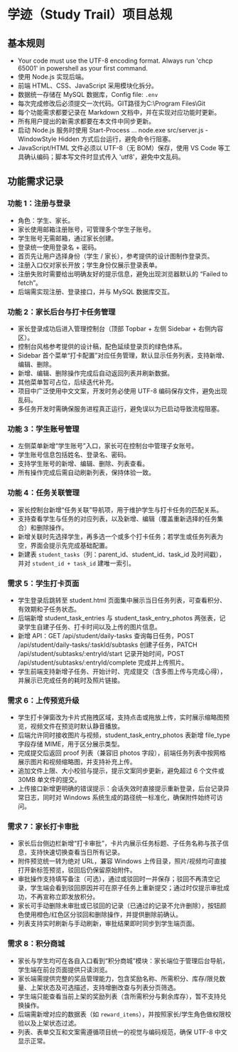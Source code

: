 ﻿# 学迹（Study Trail）项目总规

## 基本规则
- Your code must use the UTF-8 encoding format. Always run 'chcp 65001' in powershell as your first command. 
- 使用 Node.js 实现后端。
- 前端 HTML、CSS、JavaScript 采用模块化拆分。
- 数据统一存储在 MySQL 数据库，Config file: `.env`
- 每次完成修改后必须提交一次代码。GIT路径为C:\Program Files\Git
- 每个功能需求都要记录在 Markdown 文档中，并在实现对应功能时更新。
- 所有用户提出的新需求都要在本文件中同步更新。
- 启动 Node.js 服务时使用 Start-Process ... node.exe src/server.js -WindowStyle Hidden 方式后台运行，避免命令行阻塞。
- JavaScript/HTML 文件必须以 UTF-8（无 BOM）保存，使用 VS Code 等工具确认编码；脚本写文件时显式传入 'utf8'，避免中文乱码。

## 功能需求记录

### 功能 1：注册与登录
- 角色：学生、家长。
- 家长使用邮箱注册账号，可管理多个学生子账号。
- 学生账号无需邮箱，通过家长创建。
- 登录统一使用登录名 + 密码。
- 首页先让用户选择身份（学生 / 家长），参考提供的设计图制作登录页。
- 注册入口仅对家长开放；学生身份仅展示登录表单。
- 注册失败时需要给出明确友好的提示信息，避免出现浏览器默认的 “Failed to fetch”。
- 后端需实现注册、登录接口，并与 MySQL 数据库交互。

### 功能 2：家长后台与打卡任务管理
- 家长登录成功后进入管理控制台（顶部 Topbar + 左侧 Sidebar + 右侧内容区）。
- 控制台风格参考提供的设计稿，配色延续登录页的绿色体系。
- Sidebar 首个菜单“打卡配置”对应任务管理，默认显示任务列表，支持新增、编辑、删除。
- 新增、编辑、删除操作完成后自动返回列表并刷新数据。
- 其他菜单暂可占位，后续迭代补充。
- 项目中广泛使用中文文案，开发时务必使用 UTF-8 编码保存文件，避免出现乱码。
- 多任务开发时需确保服务进程真正运行，避免误以为已启动导致流程阻塞。

### 功能 3：学生账号管理
- 左侧菜单新增“学生账号”入口，家长可在控制台中管理子女账号。
- 学生账号信息包括姓名、登录名、密码。
- 支持学生账号的新增、编辑、删除、列表查看。
- 所有操作完成后需自动刷新列表，保持体验一致。

### 功能 4：任务关联管理
- 家长控制台新增“任务关联”导航项，用于维护学生与打卡任务的匹配关系。
- 支持查看学生与任务的对应列表，以及新增、编辑（覆盖重新选择的任务集合）和删除操作。
- 新增关联时先选择学生，再多选一个或多个打卡任务；若学生或任务列表为空，界面会提示先完成基础配置。
- 新建表 `student_tasks`（列：parent_id、student_id、task_id 及时间戳），并对 `student_id + task_id` 建唯一索引。

### 需求 5：学生打卡页面
- 学生登录后跳转至 student.html 页面集中展示当日任务列表，可查看积分、有效期和子任务状态。
- 后端新增 student_task_entries 与 student_task_entry_photos 两张表，记录学生自建子任务、打卡时间以及上传的图片信息。
- 新增 API：GET /api/student/daily-tasks 查询每日任务，POST /api/student/daily-tasks/:taskId/subtasks 创建子任务，PATCH /api/student/subtasks/:entryId/start 记录开始时间，POST /api/student/subtasks/:entryId/complete 完成并上传照片。
- 学生前端支持新增子任务、开始计时、完成提交（含多图上传与完成心得），并展示已完成任务的耗时及照片链接。

### 需求 6：上传预览升级
- 学生打卡弹窗改为卡片式拖拽区域，支持点击或拖放上传，实时展示缩略图预览，视频文件在预览时默认静音播放。
- 后端允许同时接收图片与视频，student_task_entry_photos 表新增 file_type 字段存储 MIME，用于区分展示类型。
- 完成提交后返回 proof 列表（兼容旧 photos 字段），前端任务列表中按网格展示图片和视频缩略图，并支持补充上传。
- 追加文件上限、大小校验与提示，提示文案同步更新，避免超过 6 个文件或 30MB 单文件的提交。
- 上传接口新增更明确的错误提示：会话失效时直接提示重新登录，后台记录异常日志，同时对 Windows 系统生成的路径统一标准化，确保附件始终可访问。

### 需求 7：家长打卡审批
- 家长后台侧边栏新增“打卡审批”，卡片内展示任务标题、子任务名称与孩子信息，支持快速切换查看当日所有记录。
- 附件预览统一转为绝对 URL，兼容 Windows 上传目录，照片/视频均可直接打开新标签预览，驳回后仍保留原始附件。
- 审批操作支持填写备注（可选），通过或驳回时一并保存；驳回不再清空记录，学生端会看到驳回原因并可在原子任务上重新提交；通过时仅提示审批成功，不再宣称立即发放积分。
- 家长可手动删除未审批或已驳回的记录（已通过的记录不允许删除），按钮颜色使用橙色/红色区分驳回和删除操作，并提供删除前确认。
- 列表支持实时刷新与手动刷新，审批结果即时同步到学生端页面。

### 需求 8：积分商城
- 家长与学生均可在各自入口看到“积分商城”模块：家长端位于管理后台导航，学生端在前台页面提供只读浏览。
- 家长端需提供完整的奖品管理能力，包含奖励名称、所需积分、库存/限兑数量、上架状态及可选描述，支持增删改查与列表分页筛选。
- 学生端只能查看当前上架的奖励列表（含所需积分与剩余库存），暂不支持兑换操作。
- 后端需新增对应的数据表（如 `reward_items`），并按照家长/学生角色做权限校验以及上架状态过滤。
- 列表、表单交互和文案需遵循项目统一的视觉与编码规范，确保 UTF-8 中文显示正常。
